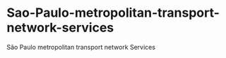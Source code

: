 # Sao-Paulo-metropolitan-transport-network-services
São Paulo metropolitan transport network Services
